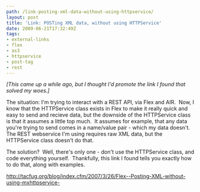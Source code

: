 ```yaml
---
path: /link-posting-xml-data-without-using-httpservice/
layout: post
title: 'Link: POSTing XML data, without using HTTPService'
date: 2009-06-21T17:32:49Z
tags:
- external-links
- flex
- as3
- httpservice
- post-tag
- rest
---
```


<em>[This came up a while ago, but I thought I'd promote the link I found that solved my woes.]</em>

The situation: I'm trying to interact with a REST API, via Flex and AIR.  Now, I know that the HTTPService class exists in Flex to make it really quick and easy to send and recieve data, but the downside of the HTTPService class is that it assumes a little top much.  It assumes for example, that any data you're trying to send comes in a name/value pair - which my data doesn't. The REST webservice I'm using requires raw XML data, but the HTTPService class doesn't do that.

The solution?  Well, there's only one - don't use the HTTPService class, and code everything yourself.  Thankfully, this link I found tells you exactly how to do that, along with examples.

<a href="http://tacfug.org/blog/index.cfm/2007/3/26/Flex--Posting-XML-without-using-mxhttpservice-">http://tacfug.org/blog/index.cfm/2007/3/26/Flex--Posting-XML-without-using-mxhttpservice-</a>